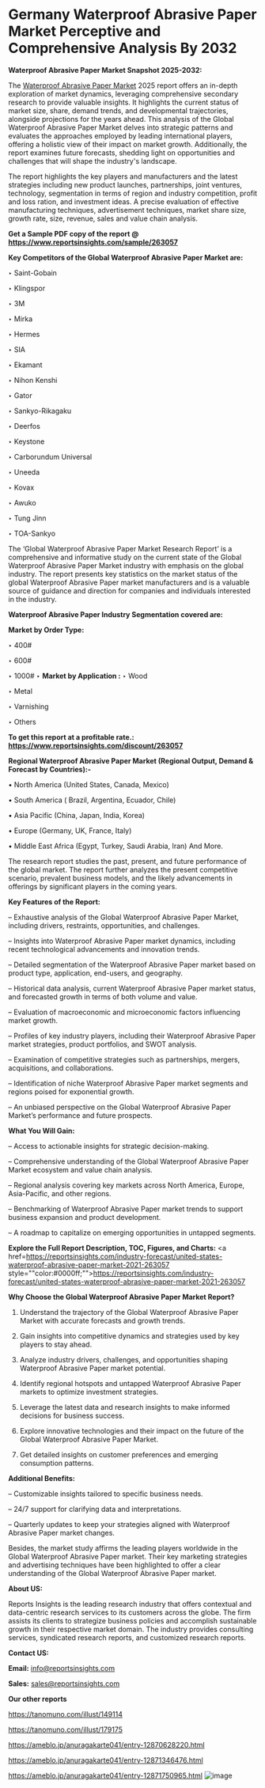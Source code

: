 # Germany Waterproof Abrasive Paper Market Perceptive and Comprehensive Analysis By 2032

<strong>Waterproof Abrasive Paper Market Snapshot 2025-2032:</strong>

The <a href=https://www.reportsinsights.com/sample/263057>Waterproof Abrasive Paper Market</a> 2025 report offers an in-depth exploration of market dynamics, leveraging comprehensive secondary research to provide valuable insights. It highlights the current status of market size, share, demand trends, and developmental trajectories, alongside projections for the years ahead. This analysis of the Global Waterproof Abrasive Paper Market delves into strategic patterns and evaluates the approaches employed by leading international players, offering a holistic view of their impact on market growth. Additionally, the report examines future forecasts, shedding light on opportunities and challenges that will shape the industry's landscape.

The report highlights the key players and manufacturers and the latest strategies including new product launches, partnerships, joint ventures, technology, segmentation in terms of region and industry competition, profit and loss ration, and investment ideas. A precise evaluation of effective manufacturing techniques, advertisement techniques, market share size, growth rate, size, revenue, sales and value chain analysis.

<strong>Get a Sample PDF copy of the report @ <a href=https://www.reportsinsights.com/sample/263057 style=color:#0000ff;>https://www.reportsinsights.com/sample/263057</a></strong>

<strong>Key Competitors of the Global Waterproof Abrasive Paper Market are:</strong>

‣ Saint-Gobain

‣ Klingspor

‣ 3M

‣ Mirka

‣ Hermes

‣ SIA

‣ Ekamant

‣ Nihon Kenshi

‣ Gator

‣ Sankyo-Rikagaku

‣ Deerfos

‣ Keystone

‣ Carborundum Universal

‣ Uneeda

‣ Kovax

‣ Awuko

‣ Tung Jinn

‣ TOA-Sankyo

The ‘Global Waterproof Abrasive Paper Market Research Report’ is a comprehensive and informative study on the current state of the Global Waterproof Abrasive Paper Market industry with emphasis on the global industry. The report presents key statistics on the market status of the global Waterproof Abrasive Paper market manufacturers and is a valuable source of guidance and direction for companies and individuals interested in the industry.

<strong>Waterproof Abrasive Paper Industry Segmentation covered are:</strong>

<strong>Market by Order Type: </strong>

‣ 400#

‣ 600#

‣ 1000#
‣ 
<strong>Market by Application :</strong>
‣ Wood

‣ Metal

‣ Varnishing

‣ Others

<strong>To get this report at a profitable rate.: <a href=https://www.reportsinsights.com/discount/263057 style=color:#0000ff;>https://www.reportsinsights.com/discount/263057</a></strong>

<strong>Regional Waterproof Abrasive Paper Market (Regional Output, Demand &amp; Forecast by Countries):-</strong>

• North America (United States, Canada, Mexico)

• South America ( Brazil, Argentina, Ecuador, Chile)

• Asia Pacific (China, Japan, India, Korea)

• Europe (Germany, UK, France, Italy)

• Middle East Africa (Egypt, Turkey, Saudi Arabia, Iran) And More.

The research report studies the past, present, and future performance of the global market. The report further analyzes the present competitive scenario, prevalent business models, and the likely advancements in offerings by significant players in the coming years.

<strong>Key Features of the Report:</strong>

– Exhaustive analysis of the Global Waterproof Abrasive Paper Market, including drivers, restraints, opportunities, and challenges.

– Insights into Waterproof Abrasive Paper market dynamics, including recent technological advancements and innovation trends.

– Detailed segmentation of the Waterproof Abrasive Paper market based on product type, application, end-users, and geography.

– Historical data analysis, current Waterproof Abrasive Paper market status, and forecasted growth in terms of both volume and value.

– Evaluation of macroeconomic and microeconomic factors influencing market growth.

– Profiles of key industry players, including their Waterproof Abrasive Paper market strategies, product portfolios, and SWOT analysis.

– Examination of competitive strategies such as partnerships, mergers, acquisitions, and collaborations.

– Identification of niche Waterproof Abrasive Paper market segments and regions poised for exponential growth.

– An unbiased perspective on the Global Waterproof Abrasive Paper Market’s performance and future prospects.

<strong>What You Will Gain:</strong>

– Access to actionable insights for strategic decision-making.

– Comprehensive understanding of the Global Waterproof Abrasive Paper Market ecosystem and value chain analysis.

– Regional analysis covering key markets across North America, Europe, Asia-Pacific, and other regions.

– Benchmarking of Waterproof Abrasive Paper market trends to support business expansion and product development.

– A roadmap to capitalize on emerging opportunities in untapped segments.

<strong>Explore the Full Report Description, TOC, Figures, and Charts:</strong>
<a href=https://reportsinsights.com/industry-forecast/united-states-waterproof-abrasive-paper-market-2021-263057 style=""color:#0000ff;"">https://reportsinsights.com/industry-forecast/united-states-waterproof-abrasive-paper-market-2021-263057</a>

<strong>Why Choose the Global Waterproof Abrasive Paper Market Report?</strong>

1. Understand the trajectory of the Global Waterproof Abrasive Paper Market with accurate forecasts and growth trends.

2. Gain insights into competitive dynamics and strategies used by key players to stay ahead.

3. Analyze industry drivers, challenges, and opportunities shaping Waterproof Abrasive Paper market potential.

4. Identify regional hotspots and untapped Waterproof Abrasive Paper markets to optimize investment strategies.

5. Leverage the latest data and research insights to make informed decisions for business success.

6. Explore innovative technologies and their impact on the future of the Global Waterproof Abrasive Paper Market.

7. Get detailed insights on customer preferences and emerging consumption patterns.

<strong>Additional Benefits:</strong>

– Customizable insights tailored to specific business needs.

– 24/7 support for clarifying data and interpretations.

– Quarterly updates to keep your strategies aligned with Waterproof Abrasive Paper market changes.

Besides, the market study affirms the leading players worldwide in the Global Waterproof Abrasive Paper market. Their key marketing strategies and advertising techniques have been highlighted to offer a clear understanding of the Global Waterproof Abrasive Paper market.

<strong><strong>About US</strong>:</strong>

Reports Insights is the leading research industry that offers contextual and data-centric research services to its customers across the globe. The firm assists its clients to strategize business policies and accomplish sustainable growth in their respective market domain. The industry provides consulting services, syndicated research reports, and customized research reports.

<strong>Contact US:</strong>

<p class=><b>Email:</b> <a href=mailto:info@reportsinsights.com>info@reportsinsights.com</a></p>
<p class=><b>Sales:</b> <a href=mailto:sales@reportsinsights.com>sales@reportsinsights.com</a></p>

<strong>Our other reports</strong>

<a href=https://tanomuno.com/illust/149114>https://tanomuno.com/illust/149114</a>

<a href=https://tanomuno.com/illust/179175>https://tanomuno.com/illust/179175</a>

<a href=https://ameblo.jp/anuragakarte041/entry-12870628220.html>https://ameblo.jp/anuragakarte041/entry-12870628220.html</a>

<a href=https://ameblo.jp/anuragakarte041/entry-12871346476.html>https://ameblo.jp/anuragakarte041/entry-12871346476.html</a>

<a href=https://ameblo.jp/anuragakarte041/entry-12871750965.html>https://ameblo.jp/anuragakarte041/entry-12871750965.html</a>
![image](https://github.com/user-attachments/assets/3bee834f-caff-4d1c-a21a-2cab5dbf4277)
